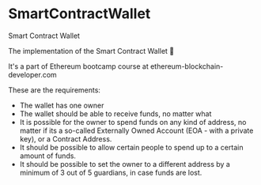 # SmartContractWallet
 Smart Contract Wallet

The implementation of the Smart Contract Wallet 💸

 It's a part of Ethereum bootcamp course at ethereum-blockchain-developer.com

These are the requirements:

   - The wallet has one owner
   - The wallet should be able to receive funds, no matter what
   - It is possible for the owner to spend funds on any kind of address, no matter if its a so-called Externally Owned Account (EOA - with a private key), or a Contract Address.
   - It should be possible to allow certain people to spend up to a certain amount of funds.
   - It should be possible to set the owner to a different address by a minimum of 3 out of 5 guardians, in case funds are lost.

  
